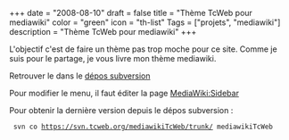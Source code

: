 +++
date = "2008-08-10"
draft = false
title = "Thème TcWeb pour mediawiki"
color = "green"
icon = "th-list"
Tags = ["projets", "mediawiki"]
description = "Thème TcWeb pour mediawiki"
+++

L'objectif c'est de faire un thème pas trop moche pour ce site. Comme je
suis pour le partage, je vous livre mon thème mediawiki.

Retrouver le dans le [dépos
subversion](http://tcweb.org/websvn/listing.php?repname=mediawikiTcWeb&path=%2F&sc=0)

Pour modifier le menu, il faut éditer la page <MediaWiki:Sidebar>

Pour obtenir la dernière version depuis le dépos subversion :

` svn co `[`https://svn.tcweb.org/mediawikiTcWeb/trunk/`](https://svn.tcweb.org/mediawikiTcWeb/trunk/)` mediawikiTcWeb`
